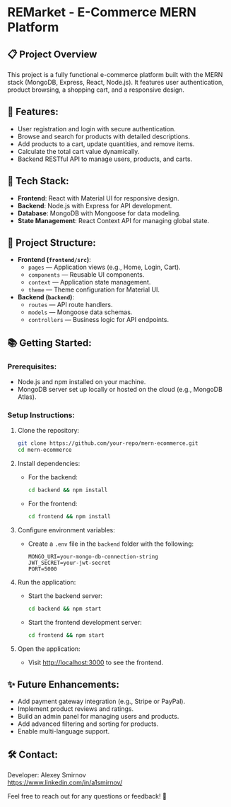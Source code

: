 # REMarket - E-Commerce MERN Platform

## 📋 Project Overview
This project is a fully functional e-commerce platform built with the MERN stack (MongoDB, Express, React, Node.js). It features user authentication, product browsing, a shopping cart, and a responsive design.

## 🔧 Features:
- User registration and login with secure authentication.
- Browse and search for products with detailed descriptions.
- Add products to a cart, update quantities, and remove items.
- Calculate the total cart value dynamically.
- Backend RESTful API to manage users, products, and carts.

## 🚀 Tech Stack:
- **Frontend**: React with Material UI for responsive design.
- **Backend**: Node.js with Express for API development.
- **Database**: MongoDB with Mongoose for data modeling.
- **State Management**: React Context API for managing global state.

## 📂 Project Structure:
- **Frontend (`frontend/src`)**:
  - `pages` — Application views (e.g., Home, Login, Cart).
  - `components` — Reusable UI components.
  - `context` — Application state management.
  - `theme` — Theme configuration for Material UI.
- **Backend (`backend`)**:
  - `routes` — API route handlers.
  - `models` — Mongoose data schemas.
  - `controllers` — Business logic for API endpoints.

## 📚 Getting Started:
### Prerequisites:
- Node.js and npm installed on your machine.
- MongoDB server set up locally or hosted on the cloud (e.g., MongoDB Atlas).

### Setup Instructions:
1. Clone the repository:  
   ```bash
   git clone https://github.com/your-repo/mern-ecommerce.git
   cd mern-ecommerce
   ```

2. Install dependencies:
   - For the backend:
     ```bash
     cd backend && npm install
     ```
   - For the frontend:
     ```bash
     cd frontend && npm install
     ```

3. Configure environment variables:
   - Create a `.env` file in the `backend` folder with the following:
     ```
     MONGO_URI=your-mongo-db-connection-string
     JWT_SECRET=your-jwt-secret
     PORT=5000
     ```

4. Run the application:
   - Start the backend server:
     ```bash
     cd backend && npm start
     ```
   - Start the frontend development server:
     ```bash
     cd frontend && npm start
     ```

5. Open the application:
   - Visit [http://localhost:3000](http://localhost:3000) to see the frontend.

## ✨ Future Enhancements:
- Add payment gateway integration (e.g., Stripe or PayPal).
- Implement product reviews and ratings.
- Build an admin panel for managing users and products.
- Add advanced filtering and sorting for products.
- Enable multi-language support.

## 🛠️ Contact:
Developer: Alexey Smirnov  
https://www.linkedin.com/in/a1smirnov/

Feel free to reach out for any questions or feedback! 🌟